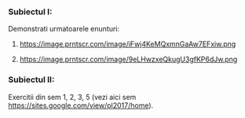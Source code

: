### Subiectul I:

Demonstrati urmatoarele enunturi:

1) https://image.prntscr.com/image/iFwj4KeMQxmnGaAw7EFxiw.png

2) https://image.prntscr.com/image/9eLHwzxeQkugU3gfKP6dJw.png

### Subiectul II:

Exercitii din sem 1, 2, 3, 5 (vezi aici sem https://sites.google.com/view/pl2017/home).
